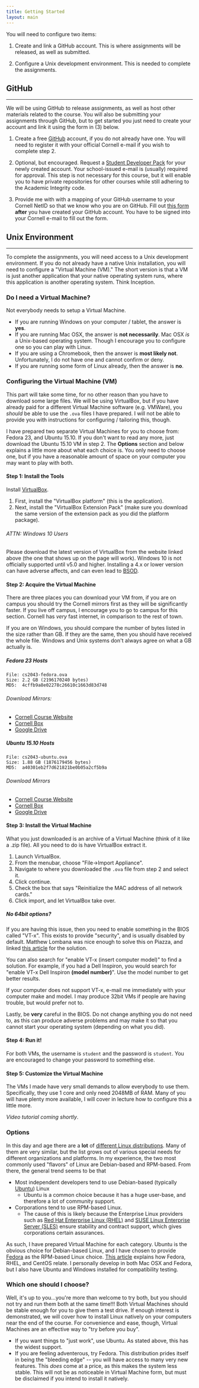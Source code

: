 ```yaml
---
title: Getting Started
layout: main
---
```


You will need to configure two items:

1. Create and link a GitHub account. This is where assignments will be released, as well
   as submitted.

2. Configure a Unix development environment.  This is needed to complete the assignments.


## GitHub
------------

We will be using GitHub to release assignments, as well as host other materials related
to the course.  You will also be submitting your assignments through GitHub, but to get
started you just need to create your account and link it using the form in (3) below.

1. Create a free <a href="https://github.com/" target="_blank">GitHub</a> account, if
   you do not already have one.  You will need to register it with your official Cornell
   e-mail if you wish to complete step 2.<br />

2. Optional, but encouraged.  Request a <a href="https://education.github.com/pack" target="_blank">
   Student Developer Pack</a> for your newly created account.  Your school-issued e-mail
   is (usually) required for approval.  This step is not necessary for this course, but
   it will enable you to have private repositories for other courses while still adhering
   to the Academic Integrity code.<br />

3. Provide me with with a mapping of your GitHub username to your Cornell NetID
   so that we know who you are on GitHub.  Fill out
   <a href="http://goo.gl/forms/0HkAX4BxjO" target="_blank">this form</a> **after** you
   have created your GitHub account.  You have to be signed into your Cornell e-mail to
   fill out the form.

## Unix Environment
----------------------

To complete the assignments, you will need access to a Unix development environment.  If
you do not already have a native Unix installation, you will need to configure a "Virtual
Machine (VM)."  The short version is that a VM is just another application that your native
operating system runs, where this application is another operating system.  Think
Inception.

### Do I need a Virtual Machine?

Not everybody needs to setup a Virtual Machine.

- If you are running Windows on your computer / tablet, the answer is **yes**.
- If you are running Mac OSX, the answer is **not necessarily**.  Mac OSX *is* a
  Unix-based operating system.  Though I encourage you to configure one so you can
  play with Linux.
- If you are using a Chromebook, then the answer is **most likely not**.
  Unfortunately, I do not have one and cannot confirm or deny.
- If you are running some form of Linux already, then the answer is **no**.

### Configuring the Virtual Machine (VM)

This part will take some time, for no other reason than you have to download some large files.
We will be using VirtualBox, but if you have already paid for a different Virtual Machine
software (e.g. VMWare), you *should* be able to use the `.ova` files I have prepared.  I will
not be able to provide you with instructions for configuring / tailoring this, though.

I have prepared two separate Virtual Machines for you to choose from: Fedora 23, and Ubuntu 15.10.
If you don't want to read any more, just download the Ubuntu 15.10 VM in step 2.  The **Options**
section and below explains a little more about what each choice is.  You only need to choose one,
but if you have a reasonable amount of space on your computer you may want to play with both.

#### Step 1: Install the Tools

Install [VirtualBox](https://www.virtualbox.org/wiki/Downloads).

1. First, install the "VirtualBox platform" (this is the application).
2. Next, install the "VirtualBox Extension Pack" (make sure you download the same version of the
    extension pack as you did the platform package).  

###### ATTN: Windows 10 Users

Please download the latest version of VirtualBox from the website linked above (the one that shows
up on the page will work).  Windows 10 is not officially supported until v5.0 and higher.  Installing
a 4.x or lower version can have adverse affects, and can even lead to [BSOD](https://en.wikipedia.org/wiki/Blue_Screen_of_Death).


#### Step 2: Acquire the Virtual Machine

There are three places you can download your VM from, if you are on campus you should try the Cornell
mirrors first as they will be significantly faster.  If you live off campus, I encourage you to go
to campus for this section.  Cornell has *very* fast internet, in comparison to the rest of town.

If you are on Windows, you should compare the number of bytes listed in the size rather than GB.
If they are the same, then you should have received the whole file.  Windows and Unix systems don't
always agree on what a GB actually is.

##### Fedora 23 Hosts

    File: cs2043-fedora.ova
    Size: 2.2 GB (2196170240 bytes)
    MD5:  4cffb9a8e02278c26610c1663d83d748

###### Download Mirrors:
- [Cornell Course Website](http://www.cs.cornell.edu/courses/cs2043/2016sp/vms/cs2043-fedora.ova)
- [Cornell Box](https://cornell.box.com/cs2043-fedora)
- [Google Drive](https://drive.google.com/file/d/0B47IM_slYhMna1FBUjEwSTJwbmc/view?usp=sharing)

##### Ubuntu 15.10 Hosts

    File: cs2043-ubuntu.ova
    Size: 1.88 GB (1876179456 bytes)
    MD5:  a40301eb2f7d621821be0b05a2cf5b9a

###### Download Mirrors
- [Cornell Course Website](http://www.cs.cornell.edu/courses/cs2043/2016sp/vms/cs2043-ubuntu.ova)
- [Cornell Box](https://cornell.box.com/cs2043-ubuntu)
- [Google Drive](https://drive.google.com/file/d/0B47IM_slYhMnYk5mN1piM212NFU/view?usp=sharing)

#### Step 3: Install the Virtual Machine

What you just downloaded is an archive of a Virtual Machine (think of it like a .zip file).  All
you need to do is have VirtualBox extract it.

1. Launch VirtualBox.
2. From the menubar, choose "File->Import Appliance".
3. Navigate to where you downloaded the `.ova` file from step 2 and select it.
4. Click continue.
5. Check the box that says "Reinitialize the MAC address of all network cards."
6. Click import, and let VirtualBox take over.

##### No 64bit options?

If you are having this issue, then you need to enable something in the BIOS called "VT-x".  This exists
to provide "security", and is usually disabled by default.  Matthew Lombana was nice enough to solve this
on Piazza, and linked [this article](http://www.fixedbyvonnie.com/2014/11/virtualbox-showing-32-bit-guest-versions-64-bit-host-os/#.Vqj7KCorKNg)
for the solution.

You can also search for "enable VT-x (insert computer model)" to find a solution.  For example, if you
had a Dell Inspiron, you would search for "enable VT-x Dell Inspiron **(model number)**".  Use the model
number to get better results.

If your computer does not support VT-x, e-mail me immediately with your computer make and model.  I may
produce 32bit VMs if people are having trouble, but would prefer not to.

Lastly, be **very** careful in the BIOS.  Do not change anything you do not need to, as this can produce
adverse problems and may make it so that you cannot start your operating system (depending on what you
did).

#### Step 4: Run it!

For both VMs, the username is `student` and the password is `student`.  You are encouraged to change
your password to something else.

#### Step 5: Customize the Virtual Machine

The VMs I made have very small demands to allow everybody to use them.  Specifically, they use 1 core and only need 2048MB of RAM.  Many of you will have plenty more available, I will cover in lecture how to configure this a little more.

<em>Video tutorial coming shortly</em>.

### Options

In this day and age there are a **lot** of [different Linux distributions][distros].  Many of
them are very similar, but the list grows out of various special needs for different organizations
and platforms.  In my experience, the two most commonly used "flavors" of Linux are
Debian-based and RPM-based.  From there, the general trend seems to be that

- Most independent developers tend to use Debian-based (typically [Ubuntu][ubuntu]) Linux
  - Ubuntu is a common choice because it has a huge user-base, and therefore a lot of
    community support.
- Corporations tend to use RPM-based Linux.
  - The cause of this is likely because the Enterprise Linux providers such as
    [Red Hat Enterprise Linux (RHEL)][RHEL] and [SUSE Linux Enterprise Server (SLES)][SLES]
    ensure stability and contract support, which gives corporations certain assurances.

As such, I have prepared Virtual Machine for each category.  Ubuntu is the obvious choice for
Debian-based Linux, and I have chosen to provide [Fedora][fedora] as the RPM-based Linux choice.
[This article][red-relations] explains how Fedora, RHEL, and CentOS relate.  I personally develop
in both Mac OSX and Fedora, but I also have Ubuntu and Windows installed for compatibility testing.

[distros]: https://en.wikipedia.org/wiki/List_of_Linux_distributions
[ubuntu]: http://www.ubuntu.com/
[RHEL]: https://www.redhat.com/en/technologies/linux-platforms/enterprise-linux
[SLES]: https://www.suse.com/
[fedora]: https://getfedora.org/
[red-relations]: https://danielmiessler.com/study/fedora_redhat_centos/

### Which one should I choose?

Well, it's up to you...you're more than welcome to try both, but you should not try and run them
both at the same time!!!  Both Virtual Machines should be stable enough for you to give them a
test drive.  If enough interest is demonstrated, we will cover how to install Linux natively on
your computers near the end of the course.  For convenience and ease, though, Virtual Machines
are an effective way to "try before you buy".

- If you want things to "just work", use Ubuntu.  As stated above, this has the widest support.
- If you are feeling adventerous, try Fedora.  This distribution prides itself in being the
  "bleeding edge" -- you will have access to many very new features.  This *does* come at a price,
  as this makes the system less stable.  This will not be as noticeable in Virtual Machine form,
  but must be disclaimed if you intend to install it natively.
